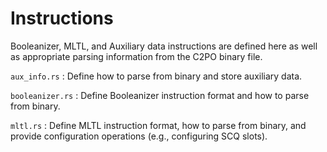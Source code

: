 # Instructions

Booleanizer, MLTL, and Auxiliary data instructions are defined here as well as appropriate parsing information from the C2PO binary file.

`aux_info.rs`
: Define how to parse from binary and store auxiliary data.

`booleanizer.rs`
: Define Booleanizer instruction format and how to parse from binary.

`mltl.rs`
: Define MLTL instruction format, how to parse from binary, and provide configuration operations (e.g., configuring SCQ slots).